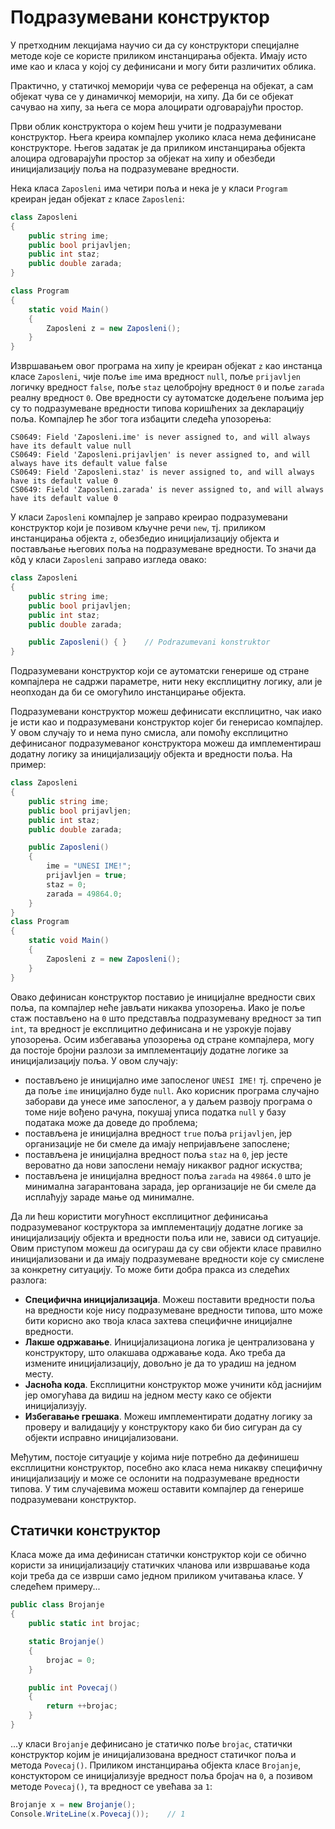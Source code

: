 # Подразумевани конструктор

У претходним лекцијама научио си да су конструктори специјалне методе које се
користе приликом инстанцирања објекта. Имају исто име као и класа у којој су
дефинисани и могу бити различитих облика.

Практично, у статичкој меморији чува се референца на објекат, а сам објекат
чува се у динамичкој меморији, на хипу. Да би се објекат сачувао на хипу, за
њега се мора алоцирати одговарајући простор.

Први облик конструктора о којем ћеш учити је подразумевани конструктор. Њега
креира компајлер уколико класа нема дефинисане конструкторе. Његов задатак је
да приликом инстанцирања објекта алоцира одговарајући простор за објекат на
хипу и обезбеди иницијализацију поља на подразумеване вредности.

Нека класа `Zaposleni` има четири поља и нека је у класи `Program` креиран
један објекат `z` класе `Zaposleni`:

```cs
class Zaposleni
{
    public string ime;
    public bool prijavljen;
    public int staz;
    public double zarada;
}

class Program
{
    static void Main()
    {
        Zaposleni z = new Zaposleni();
    }
}
```

Извршавањем овог програма на хипу је креиран објекат `z` као инстанца класе
`Zaposleni`, чије поље `ime` има вредност `null`, поље `prijavljen` логичку
вредност `false`, поље `staz` целобројну вредност `0` и поље `zarada` реалну
вредност `0`. Ове вредности су аутоматске додељене пољима јер су то
подразумеване вредности типова коришћених за декларацију поља. Компајлер ће
због тога избацити следећа упозорења:

```text
CS0649: Field 'Zaposleni.ime' is never assigned to, and will always have its default value null
CS0649: Field 'Zaposleni.prijavljen' is never assigned to, and will always have its default value false
CS0649: Field 'Zaposleni.staz' is never assigned to, and will always have its default value 0
CS0649: Field 'Zaposleni.zarada' is never assigned to, and will always have its default value 0
```

У класи `Zaposleni` компајлер је заправо креирао подразумевани конструктор који
је позивом кључне речи `new`, тј. приликом инстанцирања објекта `z`, обезбедио
иницијализацију објекта и постављање његових поља на подразумеване вредности.
То значи да кôд у класи `Zaposleni` заправо изгледа овако:

```cs
class Zaposleni
{
    public string ime;
    public bool prijavljen;
    public int staz;
    public double zarada;

    public Zaposleni() { }    // Podrazumevani konstruktor
}
```

Подразумевани конструктор који се аутоматски генерише од стране компајлера
не садржи параметре, нити неку експлицитну логику, али је неопходан да би се
омогућило инстанцирање објекта.

Подразумевани конструктор можеш дефинисати експлицитно, чак иако је исти као и
подразумевани конструктор којег би генерисао компајлер. У овом случају то и
нема пуно смисла, али помоћу експлицитно дефинисаног подразумеваног
конструктора можеш да имплементираш додатну логику за иницијализацију објекта и
вредности поља. На пример:

```cs
class Zaposleni
{
    public string ime;
    public bool prijavljen;
    public int staz;
    public double zarada;

    public Zaposleni()
    {
        ime = "UNESI IME!";
        prijavljen = true;
        staz = 0;
        zarada = 49864.0;
    }
}
class Program
{
    static void Main()
    {
        Zaposleni z = new Zaposleni();
    }
}
```

Овако дефинисан конструктор поставио је иницијалне вредности свих поља, па
компајлер неће јављати никаква упозорења. Иако је поље стаж постављено на `0`
што представља подразумевану вредност за тип `int`, та вредност је експлицитно
дефинисана и не узрокује појаву упозорења. Осим избегавања упозорења од стране
компајлера, могу да постоје бројни разлози за имплементацију додатне логике за
иницијализацију поља. У овом случају:

* постављено је иницијално име запосленог `UNESI IME!` тј. спречено је да поље
`ime` иницијално буде `null`. Ако корисник програма случајно заборави да унесе
име запосленог, а у даљем развоју програма о томе није вођено рачуна, покушај
уписа податка `null` у базу података може да доведе до проблема;
* постављена је иницијална вредност `true` поља `prijavljen`, јер организације
не би смеле да имају непријављене запослене;
* постављена је иницијална вредност поља `staz` на `0`, јер јесте вероватно да
нови запослени немају никаквог радног искуства;
* постављена је иницијална вредност поља `zarada` на `49864.0` што је минимална
загарантована зарада, јер организације не би смеле да исплаћују зараде мање од
минималне.

Да ли ћеш користити могућност експлицитног дефинисања подразумеваног
коструктора за имплементацију додатне логике за иницијализацију објекта и
вредности поља или не, зависи од ситуације. Овим приступом можеш да осигураш да
су сви објекти класе правилно иницијализовани и да имају подразумеване
вредности које су смислене за конкретну ситуацију. То може бити добра пракса из
следећих разлога:

* **Специфична иницијализација**. Можеш поставити вредности поља на вредности
које нису подразумеване вредности типова, што може бити корисно ако твоја класа
захтева специфичне иницијалне вредности.
* **Лакше одржавање**. Иницијализациона логика је централизована у
конструктору, што олакшава одржавање кода. Ако треба да измените
иницијализацију, довољно је да то урадиш на једном месту.
* **Јасноћа кода**. Експлицитни конструктор може учинити кôд јаснијим јер
омогућава да видиш на једном месту како се објекти иницијализују.
* **Избегавање грешака**. Можеш имплементирати додатну логику за проверу и
валидацију у конструктору како би био сигуран да су објекти исправно
иницијализовани.

Међутим, постоје ситуације у којима није потребно да дефинишеш експлицитни
конструктор, посебно ако класа нема никакву специфичну иницијализацију и може
се ослонити на подразумеване вредности типова. У тим случајевима можеш оставити
компајлер да генерише подразумевани конструктор.

## Статички конструктор

Класа може да има дефинисан статички конструктор који се обично користи за
иницијализацију статичких чланова или извршавање кода који треба да се
изврши само једном приликом учитавања класе. У следећем примеру...

```cs
public class Brojanje
{
    public static int brojac;

    static Brojanje()
    {
        brojac = 0;
    }

    public int Povecaj()
    {
        return ++brojac;
    }
}
```

...у класи `Brojanje` дефинисано је статичко поље `brojac`, статички
конструктор којим је иницијализована вредност статичког поља и метода
`Povecaj()`. Приликом инстанцирања објекта класе `Brojanje`,
констуктором се иницијализује вредност поља бројач на `0`, а позивом методе
`Povecaj()`, та вредност се увећава за `1`:

```cs
Brojanje x = new Brojanje();
Console.WriteLine(x.Povecaj());    // 1
```
